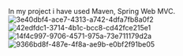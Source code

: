 In my project i have used Maven, Spring Web MVC.
![3e40dbf4-ace7-4313-a742-4dfa7fb8a0f2](https://user-images.githubusercontent.com/49976559/172901277-dad9a3fe-321a-47f7-8fb1-d66cc4a0506a.jpeg)
![42edfdc1-3714-4b1c-bcc8-cd42fce215e1](https://user-images.githubusercontent.com/49976559/172901304-5a2d96af-9c09-48a4-b49f-0c4052deede7.jpeg)
![14f4c997-9706-4571-975a-73e711179d2a](https://user-images.githubusercontent.com/49976559/172901329-0a97c7e6-26b9-4a70-a749-3e90f7ccc597.jpeg)
![9366bd8f-487e-4f8a-ae9b-e0bf2f91be05](https://user-images.githubusercontent.com/49976559/172901349-b17fd566-b7e5-4222-b0e0-2f629f0480db.jpeg)
